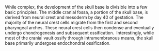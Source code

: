 While complex, the development of the skull base is divisible into a few basic principles. The middle cranial fossa, a portion of the skull base, is derived from neural crest and mesoderm by day 40 of gestation. The majority of the neural crest cells migrate from the first and second pharyngeal arches. These neural crest cells then condense and eventually undergo chondrogenesis and subsequent ossification.  Interestingly, while most of the cranial vault ossify through intramembranous means, the skull base primarily undergoes endochondral ossification.